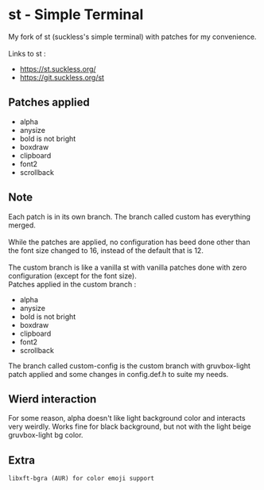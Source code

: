 # st - Simple Terminal
My fork of st (suckless's simple terminal) with patches for my convenience.\
\
Links to st :
+ https://st.suckless.org/
+ https://git.suckless.org/st


## Patches applied
+ alpha
+ anysize
+ bold is not bright
+ boxdraw
+ clipboard
+ font2
+ scrollback


## Note
Each patch is in its own branch. The branch called custom has everything merged. \
\
While the patches are applied, no configuration has beed done other than the font size changed to 16, instead of the default that is 12. \
\
The custom branch is like a vanilla st with vanilla patches done with zero configuration (except for the font size). \
Patches applied in the custom branch :
+ alpha
+ anysize
+ bold is not bright
+ boxdraw
+ clipboard
+ font2
+ scrollback 



The branch called custom-config is the custom branch with gruvbox-light patch applied and some changes in config.def.h to suite my needs. 


## Wierd interaction
For some reason, alpha doesn't like light background color and interacts very weirdly. Works fine for black background, but not with the light beige gruvbox-light bg color. 

## Extra
`libxft-bgra (AUR) for color emoji support`

